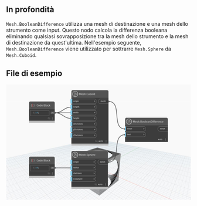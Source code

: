 ## In profondità
`Mesh.BooleanDifference` utilizza una mesh di destinazione e una mesh dello strumento come input. Questo nodo calcola la differenza booleana eliminando qualsiasi sovrapposizione tra la mesh dello strumento e la mesh di destinazione da quest'ultima.
Nell'esempio seguente, `Mesh.BooleanDifference` viene utilizzato per sottrarre `Mesh.Sphere` da `Mesh.Cuboid`.

## File di esempio

![Example](./Autodesk.DesignScript.Geometry.Mesh.BooleanDifference_img.jpg)
